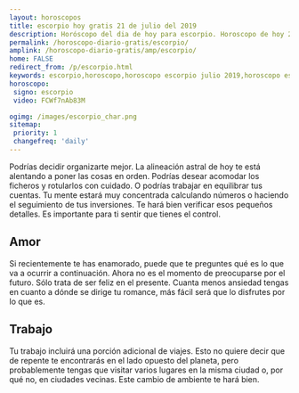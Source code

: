```yaml
---
layout: horoscopos
title: escorpio hoy gratis 21 de julio del 2019 
description: Horóscopo del dia de hoy para escorpio. Horoscopo de hoy 21 de julio del 2019. Las predicciones de amor, trabajo, vida personal gratis.
permalink: /horoscopo-diario-gratis/escorpio/
amplink: /horoscopo-diario-gratis/amp/escorpio/
home: FALSE
redirect_from: /p/escorpio.html
keywords: escorpio,horoscopo,horoscopo escorpio julio 2019,horoscopo escorpio hoy,tarot escorpio julio 2019,horoscopo escorpio,tarot escorpio hoy,horoscopo de hoy,horoscopo diario,tarot del amor,horoscopo de hoy escorpio,horoscopo diario del tarot, Horoscopo de hoy escorpio 21 de julio del 2019,horóscopo del día, el horoscopo de hoy
horoscopo:
 signo: escorpio
 video: FCWf7nAb83M

ogimg: /images/escorpio_char.png
sitemap:
 priority: 1
 changefreq: 'daily'
---
```



Podrías decidir organizarte mejor. La alineación astral de hoy te está alentando a poner las cosas en orden. Podrías desear acomodar los ficheros y rotularlos con cuidado. O podrías trabajar en equilibrar tus cuentas. Tu mente estará muy concentrada calculando números o haciendo el seguimiento de tus inversiones. Te hará bien verificar esos pequeños detalles. Es importante para ti sentir que tienes el control.

## Amor

Si recientemente te has enamorado, puede que te preguntes qué es lo que va a ocurrir a continuación. Ahora no es el momento de preocuparse por el futuro. Sólo trata de ser feliz en el presente. Cuanta menos ansiedad tengas en cuanto a dónde se dirige tu romance, más fácil será que lo disfrutes por lo que es.

## Trabajo

Tu trabajo incluirá una porción adicional de viajes. Esto no quiere decir que de repente te encontrarás en el lado opuesto del planeta, pero probablemente tengas que visitar varios lugares en la misma ciudad o, por qué no, en ciudades vecinas. Este cambio de ambiente te hará bien.